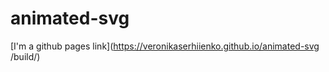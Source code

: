 # animated-svg
[I'm a github pages link](https://veronikaserhiienko.github.io/animated-svg
/build/)

